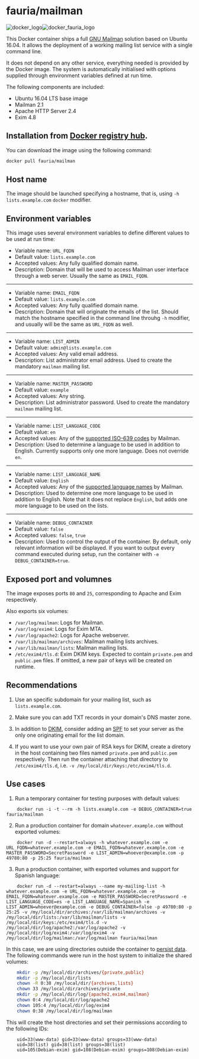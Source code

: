 fauria/mailman
==========

![docker_logo](https://raw.githubusercontent.com/fauria/docker-mailman/master/docker_139x115.png)![docker_fauria_logo](https://raw.githubusercontent.com/fauria/docker-mailman/master/docker_fauria_161x115.png)

This Docker container ships a full [GNU Mailman](https://www.gnu.org/software/mailman/) solution based on Ubuntu 16.04. It allows the deployment of a working mailing list service with a single command line.

It does not depend on any other service, everything needed is provided by the Docker image. The system is automatically initialised with options supplied through environment variables defined at run time.

The following components are included:

 * Ubuntu 16.04 LTS base image
 * Mailman 2.1
 * Apache HTTP Server 2.4
 * Exim 4.8

Installation from [Docker registry hub](https://registry.hub.docker.com/u/fauria/mailman/).
----

You can download the image using the following command:

```bash
docker pull fauria/mailman
```

Host name
----

The image should be launched specifying a hostname, that is, using `-h lists.example.com` `docker` modifier.

Environment variables
----

This image uses several environment variables to define different values to be used at run time:

* Variable name: `URL_FQDN`
* Default value: `lists.example.com`
* Accepted values: Any fully qualified domain name.
* Description: Domain that will be used to access Mailman user interface through a web server. Usually the same as ```EMAIL_FQDN```.

----

* Variable name: `EMAIL_FQDN`
* Default value: `lists.example.com`
* Accepted values: Any fully qualified domain name.
* Description: Domain that will originate the emails of the list. Should match the hostname specified in the command line throuhg `-h` modifier, and usually will be the same as `URL_FQDN` as well.

----

* Variable name: `LIST_ADMIN`
* Default value: `admin@lists.example.com`
* Accepted values: Any valid email address.
* Description: List administrator email address. Used to create the mandatory `mailman` mailing list.

----

* Variable name: `MASTER_PASSWORD`
* Default value: `example`
* Accepted values: Any string.
* Description: List administrator password. Used to create the mandatory ```mailman``` mailing list.

----

* Variable name: `LIST_LANGUAGE_CODE`
* Default value: `en`
* Accepted values: Any of the [supported ISO-639 codes](https://wiki.list.org/DEV/Languages) by Mailman.
* Description: Used to determine a language to be used in addition to English. Currently supports only one more language. Does not override ```en```.

----

* Variable name: `LIST_LANGUAGE_NAME`
* Default value: `English`
* Accepted values: Any of the [supported language names](https://wiki.list.org/DEV/Languages) by Mailman.
* Description: Used to determine one more language to be used in addition to English. Note that it does not replace `English`, but adds one more language to be used on the lists.

----

* Variable name: `DEBUG_CONTAINER`
* Default value: `false`
* Accepted values: `false`, `true`
* Description: Used to control the output of the container. By default, only relevant information will be displayed. If you want to output every command executed during setup, run the container with `-e DEBUG_CONTAINER=true`.

Exposed port and volumnes
----

The image exposes ports `80` and `25`, corresponding to Apache and Exim respectively.

Also exports six volumes:

- `/var/log/mailman`: Logs for Mailman.
- `/var/log/exim4`: Logs for Exim MTA.
- `/var/log/apache2`: Logs for Apache webserver.
- `/var/lib/mailman/archives`: Mailman mailing lists archives.
- `/var/lib/mailman/lists`: Mailman mailing lists.
- `/etc/exim4/tls.d`: Exim DKIM keys. Expected to contain `private.pem` and `public.pem` files. If omitted, a new pair of keys will be created on runtime.

Recommendations
----

1. Use an specific subdomain for your mailing list, such as `lists.example.com`.

2. Make sure you can add TXT records in your domain's DNS master zone. 

3. In addition to [DKIM](https://www.linode.com/docs/networking/dns/dns-records-an-introduction#dkim), consider adding an [SPF](https://www.linode.com/docs/networking/dns/dns-records-an-introduction#spf) to set your server as the only one originating email for the list domain.

4. If you want to use your own pair of RSA keys for DKIM, create a diretory in the host containing two files named `private.pem` and `public.pem` respectively. Then run the container attaching that directory to `/etc/exim4/tls.d`, i.e. `-v /my/local/dir/keys:/etc/exim4/tls.d`.

Use cases
----

1. Run a temporary container for testing purposes with default values:
 
```
	docker run -i -t --rm -h lists.example.com -e DEBUG_CONTAINER=true fauria/mailman
```

2. Run a production container for domain `whatever.example.com` without exported volumes:
 
```
	docker run -d --restart=always -h whatever.example.com -e URL_FQDN=whatever.example.com -e EMAIL_FQDN=whatever.example.com -e MASTER_PASSWORD=SecretPassword -e LIST_ADMIN=whoever@example.com -p 49780:80 -p 25:25 fauria/mailman
```

3. Run a production container, with exported volumes and support for Spanish language:

```
	docker run -d --restart=always --name my-mailing-list -h whatever.example.com -e URL_FQDN=whatever.example.com -e EMAIL_FQDN=whatever.example.com -e MASTER_PASSWORD=SecretPassword -e LIST_LANGUAGE_CODE=es -e LIST_LANGUAGE_NAME=Spanish -e LIST_ADMIN=whoever@example.com -e DEBUG_CONTAINER=false -p 49780:80 -p 25:25 -v /my/local/dir/archives:/var/lib/mailman/archives -v /my/local/dir/lists:/var/lib/mailman/lists -v /my/local/dir/keys:/etc/exim4/tls.d -v /my/local/dir/log/apache2:/var/log/apache2 -v /my/local/dir/log/exim4:/var/log/exim4 -v /my/local/dir/log/mailman:/var/log/mailman fauria/mailman
```

In this case, we are using directories outside the container to [persist data](https://docs.docker.com/engine/userguide/containers/dockervolumes/). The following commands were run in the host system to initialize the shared volumes:

```bash
	mkdir -p /my/local/dir/archives/{private,public}
	mkdir -p /my/local/dir/lists
	chown -R 0:38 /my/local/dir/{archives,lists}
	chown 33 /my/local/dir/archives/private
	mkdir -p /my/local/dir/log/{apache2,exim4,mailman}
	chown 0:4 /my/local/dir/log/apache2
	chown 105:4 /my/local/dir/log/exim4
	chown 0:38 /my/local/dir/log/mailman
```

This will create the host directories and set their permissions according to the following IDs:

```
	uid=33(www-data) gid=33(www-data) groups=33(www-data)
	uid=38(list) gid=38(list) groups=38(list)
	uid=105(Debian-exim) gid=108(Debian-exim) groups=108(Debian-exim)
```
